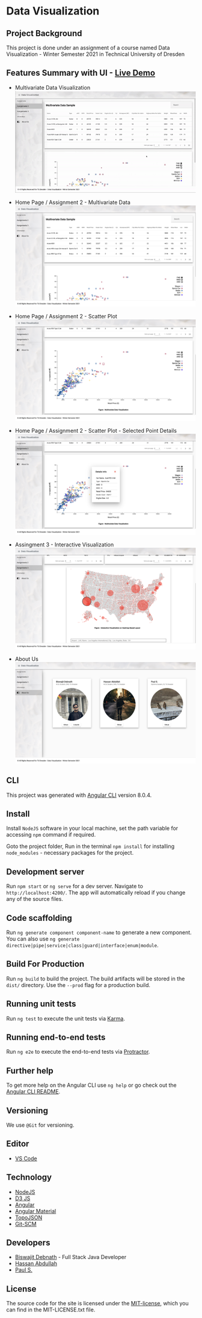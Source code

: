 # Data Visualization

## Project Background

This project is done under an assignment of a course named Data Visualization - Winter Semester 2021 in Technical University of Dresden
## Features Summary with UI - [Live Demo](https://data-vis-ws2021-bhp.glitch.me/)

* Multivariate Data Visualization
![Multivariate Data](https://github.com/coderbdsust/datavis-assignment/blob/master/demo-img/data-vis-v4.gif)

* Home Page / Assignment 2 - Multivariate Data
![Multivariate Data](https://github.com/coderbdsust/datavis-assignment/blob/master/demo-img/mvd-sample-v2.png)

* Home Page / Assignment 2 - Scatter Plot
![Scater Plot](https://github.com/coderbdsust/datavis-assignment/blob/master/demo-img/scatter-plot-v1.1.png)

* Home Page / Assignment 2 - Scatter Plot - Selected Point Details
![Scater Plot](https://github.com/coderbdsust/datavis-assignment/blob/master/demo-img/scatter-plot-v2.1.png)

* Assingment 3 - Interactive Visualization
![Heatmap Layout](https://github.com/coderbdsust/datavis-assignment/blob/master/demo-img/heatmap-plot-v2.png)

* About Us
![About Us](https://github.com/coderbdsust/datavis-assignment/blob/master/demo-img/aboutus-v2.png)

## CLI

This project was generated with [Angular CLI](https://github.com/angular/angular-cli) version 8.0.4.

## Install

Install `NodeJS` software in your local machine, set the path variable for accessing `npm` command if required.

Goto the project folder, Run in the terminal `npm install` for installing `node_modules` - necessary packages for the project.

## Development server

Run `npm start` or `ng serve`  for a dev server. Navigate to `http://localhost:4200/`. The app will automatically reload if you change any of the source files.

## Code scaffolding

Run `ng generate component component-name` to generate a new component. You can also use `ng generate directive|pipe|service|class|guard|interface|enum|module`.

## Build For Production

Run `ng build` to build the project. The build artifacts will be stored in the `dist/` directory. Use the `--prod` flag for a production build.

## Running unit tests

Run `ng test` to execute the unit tests via [Karma](https://karma-runner.github.io).

## Running end-to-end tests

Run `ng e2e` to execute the end-to-end tests via [Protractor](http://www.protractortest.org/).

## Further help

To get more help on the Angular CLI use `ng help` or go check out the [Angular CLI README](https://github.com/angular/angular-cli/blob/master/README.md).

## Versioning

We use `@Git` for versioning.

## Editor

* [VS Code](https://code.visualstudio.com/ "VSCode Home Page")

## Technology
* [NodeJS](https://nodejs.org/en/ "NodeJS Home Page")
* [D3 JS](https://d3js.org/ "D3 JS Home Page")
* [Angular ](https://angular.io/ "Angular Home Page")
* [Angular Material](https://material.angular.io/ "Angular Material Home Page")
* [TopoJSON](https://github.com/topojson/topojson "TopoJSON Github Page")
* [Git-SCM](https://git-scm.com/ "Git Home Page")

## Developers

* [Biswajit Debnath](https://www.linkedin.com/in/coderbd/ "Biswajit Debnath's LinkedIn Profile") - Full Stack Java Developer
* [Hassan Abdullah](# "Hassan Abdullah's LinkedIn Profile")
* [Paul S.](# "Paul S.'s LinkedIn Profile")

## License

The source code for the site is licensed under the [MIT-license](https://opensource.org/licenses/MIT), which you can find in the MIT-LICENSE.txt file.